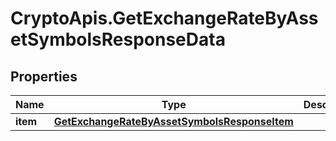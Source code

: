 # CryptoApis.GetExchangeRateByAssetSymbolsResponseData

## Properties

Name | Type | Description | Notes
------------ | ------------- | ------------- | -------------
**item** | [**GetExchangeRateByAssetSymbolsResponseItem**](GetExchangeRateByAssetSymbolsResponseItem.md) |  | 


